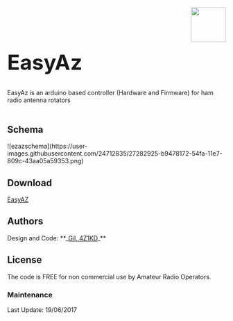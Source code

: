 <div style="position: relative">
<div style="float:left; font-size:24px"><h1>EasyAz</h1></div>
<div style="float:right; margin-top: -30px"><img src="https://user-images.githubusercontent.com/24712835/27280901-56269040-54f2-11e7-8a84-e4471154da92.png" width="80px"></div>
<div style="clear:both">EasyAz is an arduino based controller (Hardware and Firmware) for ham radio antenna rotators</div>
</div>
<br/>

<h2>Schema</h2>
![ezazschema](https://user-images.githubusercontent.com/24712835/27282925-b9478172-54fa-11e7-809c-43aa05a59353.png)

<h2>Download</h2>
<a href="https://github.com/4Z1KD/EasyAz/archive/master.zip" target="_blank">EasyAZ</a>

<h2>Authors</h2>
Design and Code: **_<a href="https://www.qrz.com/db/4z1kd" target="_blank">Gil, 4Z1KD</a>_**<br>

<h2>License</h2>
The code is FREE for non commercial use by Amateur Radio Operators.

<h3>Maintenance</h3>
Last Update: 19/06/2017<br>
